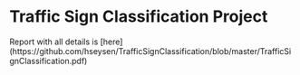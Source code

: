 <h1> Traffic Sign Classification Project </h1>
Report with all details is [here](https://github.com/hseysen/TrafficSignClassification/blob/master/TrafficSignClassification.pdf)
